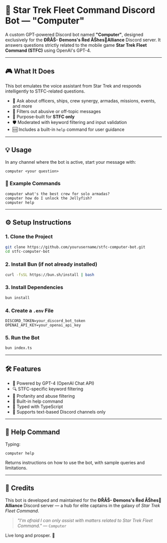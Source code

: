 # 🖖 Star Trek Fleet Command Discord Bot — "Computer"

A custom GPT-powered Discord bot named **"Computer"**, designed exclusively for the **ÐŘÅŠ- Ðemons's Řed ÅŠhes🍁Alliance** Discord server. It answers questions strictly related to the mobile game **Star Trek Fleet Command (STFC)** using OpenAI's GPT-4.

---

## 🎮 What It Does

This bot emulates the voice assistant from Star Trek and responds intelligently to STFC-related questions.

- 💬 Ask about officers, ships, crew synergy, armadas, missions, events, and more
- 🔐 Filters out abusive or off-topic messages
- 🎯 Purpose-built for **STFC only**
- 🛡️ Moderated with keyword filtering and input validation
- 🆘 Includes a built-in `help` command for user guidance

---

## 💡 Usage

In any channel where the bot is active, start your message with:

```
computer <your question>
```

### 📘 Example Commands

```
computer what's the best crew for solo armadas?
computer how do I unlock the Jellyfish?
computer help
```

---

## ⚙️ Setup Instructions

### 1. Clone the Project

```bash
git clone https://github.com/yourusername/stfc-computer-bot.git
cd stfc-computer-bot
```

### 2. Install Bun (if not already installed)

```bash
curl -fsSL https://bun.sh/install | bash
```

### 3. Install Dependencies

```bash
bun install
```

### 4. Create a `.env` File

```env
DISCORD_TOKEN=your_discord_bot_token
OPENAI_API_KEY=your_openai_api_key
```

### 5. Run the Bot

```bash
bun index.ts
```

---

## 🛠 Features

- 🧠 Powered by GPT-4 (OpenAI Chat API)
- 🔍 STFC-specific keyword filtering
- 🚫 Profanity and abuse filtering
- 📘 Built-in help command
- 🧪 Typed with TypeScript
- 🧵 Supports text-based Discord channels only

---

## 🤖 Help Command

Typing:

```
computer help
```

Returns instructions on how to use the bot, with sample queries and limitations.

---

## 🤝 Credits

This bot is developed and maintained for the **ÐŘÅŠ- Ðemons's Řed ÅŠhes🍁Alliance** Discord server — a hub for elite captains in the galaxy of *Star Trek Fleet Command*.

> *"I'm afraid I can only assist with matters related to Star Trek Fleet Command."* — `Computer`

Live long and prosper. 🖖